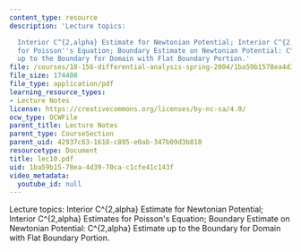 ```yaml
---
content_type: resource
description: 'Lecture topics:

  Interior C^{2,alpha} Estimate for Newtonian Potential; Interior C^{2,alpha} Estimates
  for Poisson''s Equation; Boundary Estimate on Newtonian Potential: C^{2,alpha} Estimate
  up to the Boundary for Domain with Flat Boundary Portion.'
file: /courses/18-156-differential-analysis-spring-2004/1ba59b1578ea4d3970cac1cfe41c143f_lec10.pdf
file_size: 174408
file_type: application/pdf
learning_resource_types:
- Lecture Notes
license: https://creativecommons.org/licenses/by-nc-sa/4.0/
ocw_type: OCWFile
parent_title: Lecture Notes
parent_type: CourseSection
parent_uid: 42937c63-1618-c895-e0ab-347b09d3b810
resourcetype: Document
title: lec10.pdf
uid: 1ba59b15-78ea-4d39-70ca-c1cfe41c143f
video_metadata:
  youtube_id: null
---
```

Lecture topics:
Interior C^{2,alpha} Estimate for Newtonian Potential; Interior C^{2,alpha} Estimates for Poisson's Equation; Boundary Estimate on Newtonian Potential: C^{2,alpha} Estimate up to the Boundary for Domain with Flat Boundary Portion.